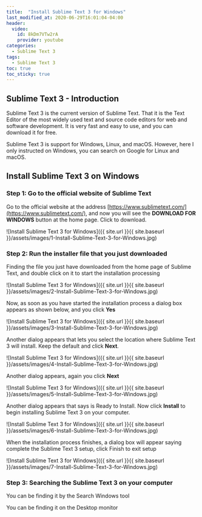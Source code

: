 ```yaml
---
title:  "Install Sublime Text 3 for Windows"
last_modified_at: 2020-06-29T16:01:04-04:00
header:
  video:
    id: 8kDm7VTw2rA
    provider: youtube
categories: 
  - Sublime Text 3
tags:
  - Sublime Text 3
toc: true
toc_sticky: true
---
```


## Sublime Text 3 - Introduction

Sublime Text 3 is the current version of Sublime Text. That it is the Text Editor of the most widely used text and source code editors for web and software development. It is very fast and easy to use, and you can download it for free.

Sublime Text 3 is support for Windows, Linux, and macOS. However, here I only instructed on Windows, you can search on Google  for Linux and macOS.

## Install Sublime Text 3 on Windows

### Step 1: Go to the official website of Sublime Text

Go to the official website at the address [https://www.sublimetext.com/](https://www.sublimetext.com/), and now you will see the **DOWNLOAD FOR WINDOWS** button at the home page. Click to download.

![Install Sublime Text 3 for Windows]({{ site.url }}{{ site.baseurl }}/assets/images/1-Install-Sublime-Text-3-for-Windows.jpg)

### Step 2: Run the installer file that you just downloaded

Finding the file you just have downloaded from the home page of Sublime Text, and double click on it to start the installation processing

![Install Sublime Text 3 for Windows]({{ site.url }}{{ site.baseurl }}/assets/images/2-Install-Sublime-Text-3-for-Windows.jpg)

Now, as soon as you have started the installation process a dialog box appears as shown below, and you click **Yes**

![Install Sublime Text 3 for Windows]({{ site.url }}{{ site.baseurl }}/assets/images/3-Install-Sublime-Text-3-for-Windows.jpg)

Another dialog appears that lets you select the location where Sublime Text 3 will install. Keep the default and click **Next**.

![Install Sublime Text 3 for Windows]({{ site.url }}{{ site.baseurl }}/assets/images/4-Install-Sublime-Text-3-for-Windows.jpg)

Another dialog appears, again you click **Next**

![Install Sublime Text 3 for Windows]({{ site.url }}{{ site.baseurl }}/assets/images/5-Install-Sublime-Text-3-for-Windows.jpg)

Another dialog appears that says is Ready to Install. Now click **Install** to begin installing Sublime Text 3 on your computer.

![Install Sublime Text 3 for Windows]({{ site.url }}{{ site.baseurl }}/assets/images/6-Install-Sublime-Text-3-for-Windows.jpg)

When the installation process finishes, a dialog box will appear saying complete the Sublime Text 3 setup, click Finish to exit setup

![Install Sublime Text 3 for Windows]({{ site.url }}{{ site.baseurl }}/assets/images/7-Install-Sublime-Text-3-for-Windows.jpg)

### Step 3: Searching the Sublime Text 3 on your computer


You can be finding it by the Search Windows tool

You can be finding it on the Desktop monitor

